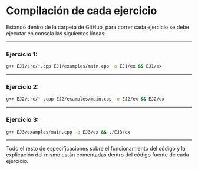 # Compilación de cada ejercicio

Estando dentro de la carpeta de GitHub, para correr cada ejercicio se debe ejecutar en consola las siguientes líneas:

---

### Ejercicio 1:

```bash
g++ EJ1/src/*.cpp EJ1/examples/main.cpp -o EJ1/ex && EJ1/ex
```

---

### Ejercicio 2:

```bash
g++ EJ2/src/* .cpp EJ2/examples/main.cpp -o EJ2/ex && EJ2/ex
```

---

### Ejercicio 3:

```bash
g++ EJ3/examples/main.cpp -o EJ3/ex && ./EJ3/ex
```

---


Todo el resto de especificaciones sobre el funcionamiento del código y la explicación del mismo están comentadas dentro del código fuente de cada ejercicio.
